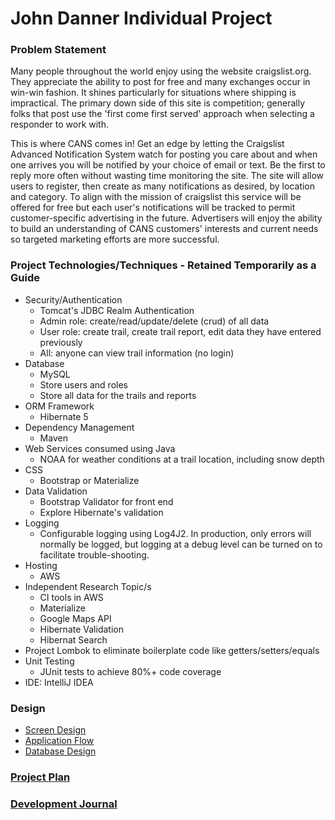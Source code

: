 # John Danner Individual Project

### Problem Statement

Many people throughout the world enjoy using the website craigslist.org.  They appreciate the ability to post for free and many exchanges occur in win-win fashion.  It shines particularly for situations where shipping is impractical.  The primary down side of this site is competition; generally folks that post use the 'first come first served' approach when selecting a responder to work with.    

This is where CANS comes in!  Get an edge by letting the Craigslist Advanced Notification System watch for posting you care about and when one arrives you will be notified by your choice of email or text.  Be the first to reply more often without wasting time monitoring the site.  The site will allow users to register, then create as many notifications as desired, by location and category.  To align with the mission of craigslist this service will be offered for free but each user's notifications will be tracked to permit customer-specific advertising in the future.  Advertisers will enjoy the ability to build an understanding of CANS customers' interests and current needs so targeted marketing efforts are more successful.



### Project Technologies/Techniques  - Retained Temporarily as a Guide

* Security/Authentication
  * Tomcat's JDBC Realm Authentication
  * Admin role: create/read/update/delete (crud) of all data
  * User role: create trail, create trail report, edit data they have entered previously
  * All: anyone can view trail information (no login)
* Database
  * MySQL
  * Store users and roles
  * Store all data for the trails and reports
* ORM Framework
  * Hibernate 5
* Dependency Management
  * Maven
* Web Services consumed using Java
  * NOAA for weather conditions at a trail location, including snow depth
* CSS 
  * Bootstrap or Materialize
* Data Validation
  * Bootstrap Validator for front end
  * Explore Hibernate's validation
* Logging
  * Configurable logging using Log4J2. In production, only errors will normally be logged, but logging at a debug level can be turned on to facilitate trouble-shooting. 
* Hosting
  * AWS
* Independent Research Topic/s
  * CI tools in AWS
  * Materialize
  * Google Maps API
  * Hibernate Validation
  * Hibernat Search
* Project Lombok to eliminate boilerplate code like getters/setters/equals
* Unit Testing
  * JUnit tests to achieve 80%+ code coverage 
* IDE: IntelliJ IDEA


### Design

* [Screen Design](DesignDocuments/Screens.md)
* [Application Flow](DesignDocuments/applicationFlow.md)
* [Database Design](DesignDocuments/databaseDiagram.png)

### [Project Plan](ProjectPlan.md)

### [Development Journal](Journal.md)
